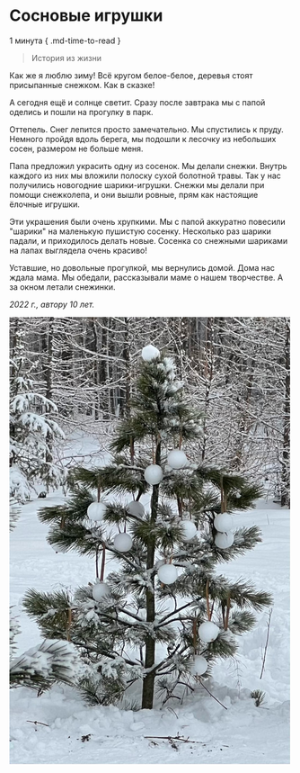 # Сосновые игрушки

1 минута
{ .md-time-to-read }

> История из жизни

Как же я люблю зиму! Всё кругом белое-белое, деревья стоят присыпанные снежком. Как в сказке!

А сегодня ещё и солнце светит. Сразу после завтрака мы с папой оделись и пошли на прогулку в парк.

Оттепель. Снег лепится просто замечательно. Мы спустились к пруду. Немного пройдя вдоль берега, мы подошли к лесочку из небольших сосен, размером не больше меня.

 Папа предложил украсить одну из сосенок. Мы делали снежки. Внутрь каждого из них мы вложили полоску сухой болотной травы. Так у нас получились новогодние шарики-игрушки. Снежки мы делали при помощи снежколепа, и они вышли ровные, прям как настоящие ёлочные игрушки. 

Эти украшения были очень хрупкими. Мы с папой аккуратно повесили "шарики" на маленькую пушистую сосенку. Несколько раз шарики падали, и приходилось делать новые. Сосенка со снежными шариками на лапах выглядела очень красиво!

Уставшие, но довольные прогулкой, мы вернулись домой. Дома нас ждала мама. Мы обедали, рассказывали маме о нашем творчестве. А за окном летали снежинки.

*2022 г., автору 10 лет.*

![Сосенка, украшенная снежными шариками](../images/pine.jpg)
